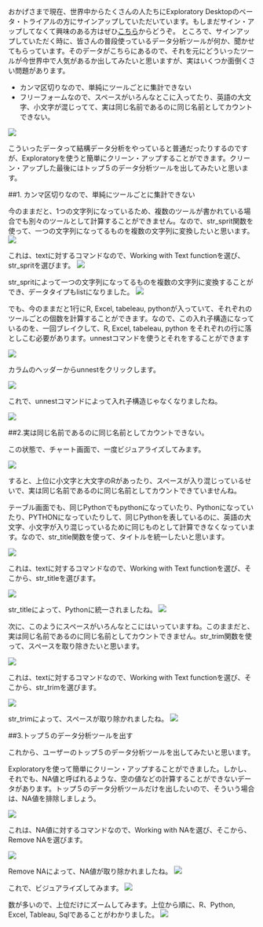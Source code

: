 おかげさまで現在、世界中からたくさんの人たちにExploratory Desktopのベータ・トライアルの方にサインアップしていただいています。もしまだサイン・アップしてなくて興味のある方はぜひ[こちら](http://docs.exploratory.io/tutorials/flight4.html)からどうぞ。
ところで、サインアップしていただく時に、皆さんの普段使っているデータ分析ツールが何か、聞かせてもらっています。そのデータがこちらにあるので、それを元にどういったツールが今世界中で人気があるか出してみたいと思いますが、実はいくつか面倒くさい問題があります。

- カンマ区切りなので、単純にツールごとに集計できない
- フリーフォームなので、スペースがいろんなとこに入ってたり、英語の大文字、小文字が混じってて、実は同じ名前であるのに同じ名前としてカウントできない。

![](images/favtool1.png)

こういったデータって結構データ分析をやっていると普通だったりするのですが、Exploratoryを使うと簡単にクリーン・アップすることができます。クリーン・アップした最後にはトップ５のデータ分析ツールを出してみたいと思います。

##1. カンマ区切りなので、単純にツールごとに集計できない

今のままだと、1つの文字列になっているため、複数のツールが書かれている場合でも別々のツールとして計算することができません。なので、str_sprit関数を使って、一つの文字列になってるものを複数の文字列に変換したいと思います。
![](images/favtool.png)


これは、textに対するコマンドなので、Working with Text functionを選び、str_spritを選びます。
![](images/favtool2.png)

str_spritによって一つの文字列になってるものを複数の文字列に変換することができ、データタイプもlistになりました。
![](images/favtool3.png)

でも、今のままだと1行にR, Excel, tabeleau, pythonが入っていて、それぞれのツールごとの個数を計算することができます。なので、この入れ子構造になっているのを、一回ブレイクして、R, Excel, tabeleau, python をそれぞれの行に落としこむ必要があります。unnestコマンドを使うとそれをすることができます

![](images/favtool4.png)

カラムのヘッダーからunnestをクリックします。

![](images/favtool5.png)

これで、unnestコマンドによって入れ子構造じゃなくなりましたね。

![](images/favtool6.png)

##2.実は同じ名前であるのに同じ名前としてカウントできない。

この状態で、チャート画面で、一度ビジュアライズしてみます。

![](images/favtool-chart.png)

すると、上位に小文字と大文字のRがあったり、スペースが入り混じっているせいで、実は同じ名前であるのに同じ名前としてカウントできていませんね。

テーブル画面でも、同じPythonでもpythonになっていたり、Pythonになっていたり、PYTHONになっていたりして、同じPythonを表しているのに、英語の大文字、小文字が入り混じっているために同じものとして計算できなくなっています。なので、str_title関数を使って、タイトルを統一したいと思います。

![](images/favtool7.png)

これは、textに対するコマンドなので、Working with Text functionを選び、そこから、str_titleを選びます。

![](images/favtool8.png)

str_titleによって、Pythonに統一されましたね。
![](images/favtool9.png)

次に、このようにスペースがいろんなとこにはいっていますね。このままだと、実は同じ名前であるのに同じ名前としてカウントできません。str_trim関数を使って、スペースを取り除きたいと思います。

![](images/favtool10.png)

これは、textに対するコマンドなので、Working with Text functionを選び、そこから、str_trimを選びます。

![](images/favtool11.png)

str_trimによって、スペースが取り除かれましたね。
![](images/favtool12.png)


##3.トップ５のデータ分析ツールを出す

これから、ユーザーのトップ５のデータ分析ツールを出してみたいと思います。

Exploratoryを使って簡単にクリーン・アップすることができました。しかし、それでも、NA値と呼ばれるような、空の値などの計算することができないデータがあります。トップ５のデータ分析ツールだけを出したいので、そういう場合は、NA値を排除しましょう。

![](images/favtool20.png)

これは、NA値に対するコマンドなので、Working with NAを選び、そこから、Remove NAを選びます。

![](images/favtool21.png)

Remove NAによって、NA値が取り除かれましたね。
![](images/favtool22.png)

これで、ビジュアライズしてみます。
![](images/favtool23.png)

数が多いので、上位だけにズームしてみます。上位から順に、R、Python, Excel, Tableau, Sqlであることがわかりました。
![](images/favtool25.png)





